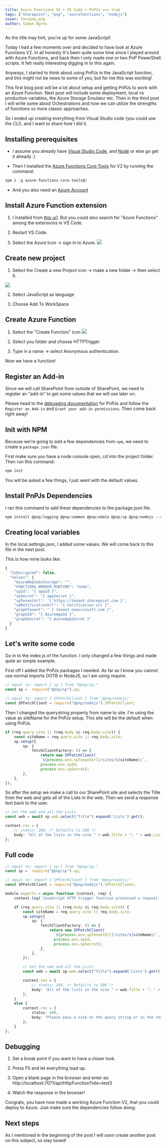 ```yaml
---
title: Azure Functions V2 + VS Code + PnPJs === true 
tags: ["sharepoint", "pnp", "azurefunctions", "nodejs"]
cover: funcpnp.png
author: Simon Ågren
---
```


As the title may hint, you're up for some JavaScript!

Today I had a few moments over and decided to have look at Azure Functions V2. In all honesty It's been quite some time since I played around with Azure Functions, and back then I only made one or two PnP PowerShell scripts. It felt really interesting digging in to this again.

Anyways, I started to think about using PnPJs in the JavaScript function, and this might not be news to some of you, but for me this was exciting!

This first blog post will be a lot about setup and getting PnPJs to work with an Azure Function. Next post will include some deployment, local vs production variables, the Azure Storage Emulator etc. Then in the third post I will write some about Ochestrations and how we can utilize the strengths of functions vs more classic approaches.

So I ended up creating everything from Visual Studio code (you could use the CLI), and I want to share how I did it. 

## Installing prerequisites

* I assume you already have [Visual Studio Code](https://code.visualstudio.com/), and [Node](https://nodejs.org/) or else go get it already :)

* Then I installed the [Azure Functions Core Tools](https://docs.microsoft.com/sv-se/azure/azure-functions/functions-run-local#v2) for V2 by running the command: 
```javascript
npm i -g azure-functions-core-tools@2
```
* And you also need an [Azure Account](https://azure.microsoft.com/free/?ref=microsoft.com&utm_source=microsoft.com&utm_medium=docs&utm_campaign=visualstudio)

## Install Azure Function extension

1. I installed from [this url](https://marketplace.visualstudio.com/items?itemName=ms-azuretools.vscode-azurefunctions). 
But you could also search for "Azure Functions" among the extensions in VS Code.

2. Restart VS Code.

3. Select the Azure Icon -> sign in to Azure.
![](./extension.jpg)

## Create new project

1. Select the Create a new Project icon -> make a new folder -> then select it.

![](./newproj.jpg)

2. Select JavaScript as language

3. Choose Add To WorkSpace

## Create Azure Function

1. Select the "Create Function" icon
![](./newfunc.jpg)

2. Select you folder and choose HTTPTrigger

3. Type in a name -> select Anonymous authentication.

Now we have a function!

## Register an Add-in
Since we will call SharePoint from outside of SharePoint, we need to register an "add-in" to get some values that we will use later on.

Please head to the <a href="https://pnp.github.io/pnpjs/documentation/debugging/#register-an-add-in" target="_blank">debugging documentation</a> for PnPJs and follow the `Register an Add-in` and `Grant your add-in permissions`. Then come back right away!

## Init with NPM
Because we're going to add a few dependencies from `npm`, we need to create a `package.json` file.

First make sure you have a node console open, cd into the project folder. Then run this command:
```javascript
npm init
``` 
You will be asked a few things, I just went with the default values.


## Install PnPJs Dependencies
I ran this command to add these dependencies to the package.json file.
```javascript
npm install @pnp/logging @pnp/common @pnp/odata @pnp/sp @pnp/nodejs --save
```

## Creating local variables
In the local.settings.json, I added some values. We will come back to this file in the next post.

This is how mine looks like:
```javascript
{
  "IsEncrypted": false,
  "Values": {
    "AzureWebJobsStorage": "",
    "FUNCTIONS_WORKER_RUNTIME": "node",
    "spId": "{ appId }",
    "spSecret": "{ appSecret }",
    "spTenantUrl": "{ https://tenant.sharepoint.com }",
    "spNotificationUrl": "{ notification url }",
    "graphTenant": " { tenant.onmicrosoft.com }",
    "graphId": "{ AzureAppId }",
    "graphSecret": "{ AzureAppSecret }"
  }
}
```

## Let's write some code
Go in to the index.js of the function. I only changed a few things and made quite an simple example.

First off I added the PnPJs packages I needed. As far as I know you cannot use normal imports OOTB in NodeJS, so I am using require.
```typescript
// equal to: import { sp } from "@pnp/sp;"
const sp =  require("@pnp/sp").sp;

// equal to: import { SPFetchClient } from "@pnp/nodejs;"
const SPFetchClient = require("@pnp/nodejs").SPFetchClient;
```
Then I changed the querystring property from name to site. I'm using the value as siteName for the PnPJs setup. This site will be the default when using PnPJs.
```typescript
if (req.query.site || (req.body && req.body.site)) {
    const siteName = req.query.site || req.body.site;
    sp.setup({
        sp: {
            fetchClientFactory: () => {
                return new SPFetchClient(
                `${process.env.spTenantUrl}/sites/${siteName}/`, 
                process.env.spId, 
                process.env.spSecret);
        },
    },
});
```

So after the setup we make a call to our SharePoint site and selects the Title from the web and gets all of the Lists in the web. Then we send a response text back to the user.
```typescript
// Get the web and all the Lists
const web = await sp.web.select("Title").expand('Lists').get();

context.res = {
    // status: 200, /* Defaults to 200 */
    body: "All of the lists in the site " + web.Title + ": " + web.Lists.map(list => list.Title).join(', ')
};
```

## Full code

```typescript
// equal to: import { sp } from "@pnp/sp;"
const sp =  require("@pnp/sp").sp;

// equal to: import { SPFetchClient } from "@pnp/nodejs;"
const SPFetchClient = require("@pnp/nodejs").SPFetchClient;

module.exports = async function (context, req) {
    context.log('JavaScript HTTP trigger function processed a request.');

    if (req.query.site || (req.body && req.body.site)) {
        const siteName = req.query.site || req.body.site;
        sp.setup({
            sp: {
                fetchClientFactory: () => {
                    return new SPFetchClient(
                      `${process.env.spTenantUrl}/sites/${siteName}/`, 
                      process.env.spId, 
                      process.env.spSecret);
                },
            },
        });

        // Get the web and all the Lists
        const web = await sp.web.select("Title").expand('Lists').get();

        context.res = {
            // status: 200, /* Defaults to 200 */
            body: "All of the lists in the site " + web.Title + ": " + web.Lists.map(list => list.Title).join(', ')
        };
    }
    else {
        context.res = {
            status: 400,
            body: "Please pass a site on the query string or in the request body"
        };
    }
};
```

## Debugging
1. Set a break point if you want to have a closer look.

2. Press F5 and let everything load up.

3. Open a blank page in the browser and enter ex: http://localhost:7071/api/HttpFunction?site=test3

4. Watch the response in the browser!

Congrats, you have now made a working Azure Function V2, that you could deploy to Azure. Just make sure the dependencies follow along.

## Next steps

As I mentioned in the beginning of the post I will soon create another post on this subject, so stay tuned!